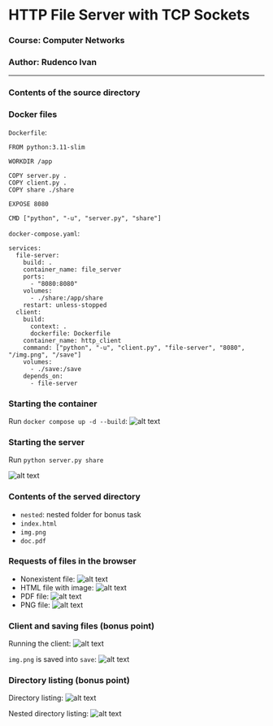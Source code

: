 # HTTP File Server with TCP Sockets

### Course: Computer Networks

### Author: Rudenco Ivan

---

### Contents of the source directory


### Docker files
`Dockerfile`:
```
FROM python:3.11-slim

WORKDIR /app

COPY server.py .
COPY client.py .
COPY share ./share

EXPOSE 8080

CMD ["python", "-u", "server.py", "share"]
```
`docker-compose.yaml`:
```
services:
  file-server:
    build: .
    container_name: file_server
    ports:
      - "8080:8080"
    volumes:
      - ./share:/app/share
    restart: unless-stopped
  client:
    build:
      context: .
      dockerfile: Dockerfile
    container_name: http_client
    command: ["python", "-u", "client.py", "file-server", "8080", "/img.png", "/save"]
    volumes:
      - ./save:/save
    depends_on:
      - file-server

```

### Starting the container
Run `docker compose up -d --build`:
![alt text](img/image.png)

### Starting the server
Run `python server.py share`

![alt text](img/imagge.png)

### Contents of the served directory
- `nested`: nested folder for bonus task
- `index.html`
- `img.png`
- `doc.pdf`

### Requests of files in the browser
- Nonexistent file:
![alt text](img/image-1.png)
- HTML file with image:
![alt text](img/imagee.png)
- PDF file:
![alt text](img/image-2.png)
- PNG file:
![alt text](img/image-3.png)

### Client and saving files (bonus point)
Running the client:
![alt text](img/image-4.png)

`img.png` is saved into `save`:
![alt text](img/image-5.png)

### Directory listing (bonus point)
Directory listing:
![alt text](img/image-6.png)

Nested directory listing:
![alt text](img/image-7.png)